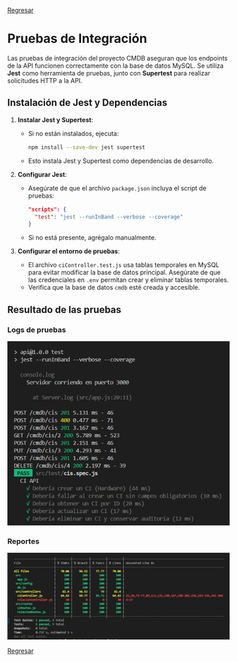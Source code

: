 [Regresar](../../README.md)


# Pruebas de Integración

Las pruebas de integración del proyecto CMDB aseguran que los endpoints de la API funcionen correctamente con la base de datos MySQL. Se utiliza **Jest** como herramienta de pruebas, junto con **Supertest** para realizar solicitudes HTTP a la API.

## Instalación de Jest y Dependencias

1. **Instalar Jest y Supertest**:
   - Si no están instalados, ejecuta:
     ```bash
     npm install --save-dev jest supertest
     ```
   - Esto instala Jest y Supertest como dependencias de desarrollo.

2. **Configurar Jest**:
   - Asegúrate de que el archivo `package.json` incluya el script de pruebas:
     ```json
     "scripts": {
       "test": "jest --runInBand --verbose --coverage"
     }
     ```
   - Si no está presente, agrégalo manualmente.

3. **Configurar el entorno de pruebas**:
   - El archivo `ciController.test.js` usa tablas temporales en MySQL para evitar modificar la base de datos principal. Asegúrate de que las credenciales en `.env` permitan crear y eliminar tablas temporales.
   - Verifica que la base de datos `cmdb` esté creada y accesible.

## Resultado de las pruebas
### Logs de pruebas

![logs](logs.png)

### Reportes

![logs](reportes.png)


[Regresar](../../README.md)